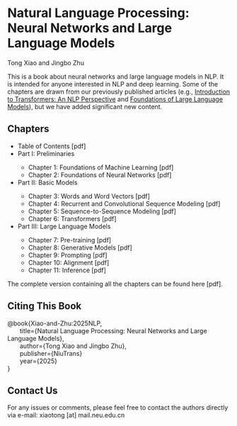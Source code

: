 # Natural Language Processing:<br>Neural Networks and Large Language Models

Tong Xiao and Jingbo Zhu

This is a book about neural networks and large language models in NLP. It is intended for anyone interested in NLP and deep learning. Some of the chapters are drawn from our previously published articles (e.g., [Introduction to Transformers: An NLP Perspective](https://arxiv.org/abs/2311.17633) and  [Foundations of Large Language Models](https://arxiv.org/abs/2501.09223)), but we have added significant new content.

## Chapters

<ul>
<li>Table of Contents [pdf]</li>
<li>Part I: Preliminaries</li>
	<ul>
	<li>Chapter 1: Foundations of Machine Learning [pdf]</li>
	<li>Chapter 2: Foundations of Neural Networks [pdf]</li>
	</ul>
<li>Part II: Basic Models</li>
	<ul>
	<li>Chapter 3: Words and Word Vectors [pdf]</li>
	<li>Chapter 4: Recurrent and Convolutional Sequence Modeling [pdf]</li>
	<li>Chapter 5: Sequence-to-Sequence Modeling [pdf]</li>
	<li>Chapter 6: Transformers [pdf]</li>
	</ul>
<li>Part III: Large Language Models</li>
	<ul>
	<li>Chapter 7: Pre-training [pdf]</li>
	<li>Chapter 8: Generative Models [pdf]</li>
	<li>Chapter 9: Prompting [pdf]</li>
	<li>Chapter 10: Alignment [pdf]</li>
	<li>Chapter 11: Inference [pdf]</li>
	</ul>
</ul>

The complete version containing all the chapters can be found here [pdf].

## Citing This Book

@book{Xiao-and-Zhu:2025NLP,<br>
&ensp;&ensp;&ensp;&ensp;title={Natural Language Processing: Neural Networks and Large Language Models},<br>
&ensp;&ensp;&ensp;&ensp;author={Tong Xiao and Jingbo Zhu},<br>
&ensp;&ensp;&ensp;&ensp;publisher={NiuTrans}<br>
&ensp;&ensp;&ensp;&ensp;year={2025}<br>
}

## Contact Us

For any issues or comments, please feel free to contact the authors directly via e-mail: xiaotong [at] mail.neu.edu.cn
